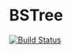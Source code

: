 # BSTree
[![Build Status](https://travis-ci.org/MorozzoFFF/BSTree.svg?branch=master)](https://travis-ci.org/MorozzoFFF/BSTree)
